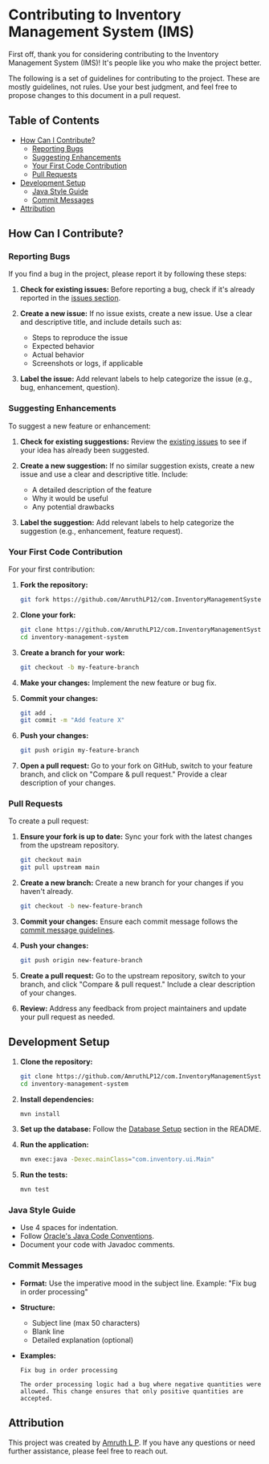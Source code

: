 # Contributing to Inventory Management System (IMS)

First off, thank you for considering contributing to the Inventory Management System (IMS)! It's people like you who make the project better.

The following is a set of guidelines for contributing to the project. These are mostly guidelines, not rules. Use your best judgment, and feel free to propose changes to this document in a pull request.

## Table of Contents

- [How Can I Contribute?](#how-can-i-contribute)
    - [Reporting Bugs](#reporting-bugs)
    - [Suggesting Enhancements](#suggesting-enhancements)
    - [Your First Code Contribution](#your-first-code-contribution)
    - [Pull Requests](#pull-requests)
- [Development Setup](#development-setup)
    - [Java Style Guide](#java-style-guide)
    - [Commit Messages](#commit-messages)
- [Attribution](#attribution)



## How Can I Contribute?

### Reporting Bugs

If you find a bug in the project, please report it by following these steps:

1. **Check for existing issues:** Before reporting a bug, check if it's already reported in the [issues section](https://github.com/AmruthLP12/com.InventoryManagementSystem-/issues).

2. **Create a new issue:** If no issue exists, create a new issue. Use a clear and descriptive title, and include details such as:
    - Steps to reproduce the issue
    - Expected behavior
    - Actual behavior
    - Screenshots or logs, if applicable

3. **Label the issue:** Add relevant labels to help categorize the issue (e.g., bug, enhancement, question).

### Suggesting Enhancements

To suggest a new feature or enhancement:

1. **Check for existing suggestions:** Review the [existing issues](https://github.com/AmruthLP12/com.InventoryManagementSystem-/issues) to see if your idea has already been suggested.

2. **Create a new suggestion:** If no similar suggestion exists, create a new issue and use a clear and descriptive title. Include:
    - A detailed description of the feature
    - Why it would be useful
    - Any potential drawbacks

3. **Label the suggestion:** Add relevant labels to help categorize the suggestion (e.g., enhancement, feature request).

### Your First Code Contribution

For your first contribution:

1. **Fork the repository:**

    ```bash
    git fork https://github.com/AmruthLP12/com.InventoryManagementSystem-.git
    ```

2. **Clone your fork:**

    ```bash
    git clone https://github.com/AmruthLP12/com.InventoryManagementSystem-.git
    cd inventory-management-system
    ```

3. **Create a branch for your work:**

    ```bash
    git checkout -b my-feature-branch
    ```

4. **Make your changes:** Implement the new feature or bug fix.

5. **Commit your changes:**

    ```bash
    git add .
    git commit -m "Add feature X"
    ```

6. **Push your changes:**

    ```bash
    git push origin my-feature-branch
    ```

7. **Open a pull request:** Go to your fork on GitHub, switch to your feature branch, and click on "Compare & pull request." Provide a clear description of your changes.

### Pull Requests

To create a pull request:

1. **Ensure your fork is up to date:** Sync your fork with the latest changes from the upstream repository.

    ```bash
    git checkout main
    git pull upstream main
    ```

2. **Create a new branch:** Create a new branch for your changes if you haven't already.

    ```bash
    git checkout -b new-feature-branch
    ```

3. **Commit your changes:** Ensure each commit message follows the [commit message guidelines](#commit-messages).

4. **Push your changes:**

    ```bash
    git push origin new-feature-branch
    ```

5. **Create a pull request:** Go to the upstream repository, switch to your branch, and click "Compare & pull request." Include a clear description of your changes.

6. **Review:** Address any feedback from project maintainers and update your pull request as needed.

## Development Setup

1. **Clone the repository:**

    ```bash
    git clone https://github.com/AmruthLP12/com.InventoryManagementSystem-.git
    cd inventory-management-system
    ```

2. **Install dependencies:**

    ```bash
    mvn install
    ```

3. **Set up the database:** Follow the [Database Setup](README.md#database-setup) section in the README.

4. **Run the application:**

    ```bash
    mvn exec:java -Dexec.mainClass="com.inventory.ui.Main"
    ```

5. **Run the tests:**

    ```bash
    mvn test
    ```



### Java Style Guide

- Use 4 spaces for indentation.
- Follow [Oracle's Java Code Conventions](https://www.oracle.com/java/technologies/javase/codeconventions-contents.html).
- Document your code with Javadoc comments.

### Commit Messages

- **Format:** Use the imperative mood in the subject line. Example: "Fix bug in order processing"
- **Structure:**
    - Subject line (max 50 characters)
    - Blank line
    - Detailed explanation (optional)

- **Examples:**

    ```plaintext
    Fix bug in order processing

    The order processing logic had a bug where negative quantities were allowed. This change ensures that only positive quantities are accepted.
    ```

## Attribution

This project was created by [Amruth L P](https://github.com/AmruthLP12). If you have any questions or need further assistance, please feel free to reach out.
